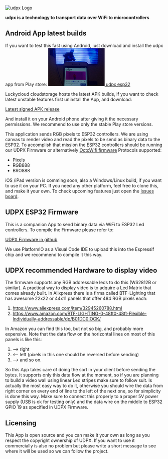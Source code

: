 ![udpx Logo](http://udpx.fasani.de/udpx-logo.png)

**udpx is a technology to transport data over WiFi to microcontrollers**

## Android App latest builds

If you want to test this fast using Android, just download and install the udpx app from Play store:
<a href="https://play.google.com/store/apps/details?id=io.cordova.udpx" />
<img src="https://github.com/martinberlin/udpx/raw/master/examples/udpx-app-180x120.jpg" />
[udpx esp32](https://play.google.com/store/apps/details?id=io.cordova.udpx)


Luckycloud cloudstorage hosts the latest APK builds, if you want to check latest unstable features first uninstall the App, and download:

[Latest signed APK release](https://storage.luckycloud.de/d/0c007c42956746c186a1/?p=/android/releases&mode=list)

And install it on your Android phone after giving it the necessary permissions. We recommend to use only the stable Play store versions.

This application sends RGB pixels to ESP32 controllers. We are using canvas to render video and read the pixels to be send as binary data to the ESP32.
To accomplish that mission the ESP32 controllers should be running our UDPX Firmware or alternatively [OctoWifi firmware](https://github.com/spectrenoir06/OctoWifi-LEDs-Controller)
Protocols supported:

   * Pixels
   * RGB888
   * BRO888

iOS /iPad version is comming soon, also a Windows/Linux build, if you want to use it on your PC.
If you need any other platform, feel free to clone this, and make it your own. To check upcoming features just open the [Issues board](https://github.com/martinberlin/udpx-app/issues).

## UDPX ESP32 Firmware

This is a companion App to send binary data via WiFi to ESP32 Led controllers. To compile the Firmware please refer to:

[UDPX Firmware in github](https://github.com/martinberlin/udpx/tree/develop)

We use PlatformIO as a Visual Code IDE to upload this into the Espressif chip and we recommend to compile it this way.

## UDPX recommended Hardware to display video

The firmware supports any RGB addressable leds to do this (WS2812B or similar). A practical way to display video is to adquire a Led Matrix that comes already built.
In Alixpress there is a firma called BTF-Lighting that has awesome 22x22 or 44x11 panels that offer 484 RGB pixels each:

1. https://www.aliexpress.com/item/32945260788.html
2. https://www.amazon.com/BTF-LIGHTING-0-48ft0-48ft-Flexible-Individually-addressable/dp/B01DC0IOCK/

In Amazon you can find this too, but not so big, and probably more expensive. Note that the data flow on the horizontal lines on most of this panels is like this:

1. --> right
2. <-- left (pixels in this one should be reversed before sending)
3. --> and so on.

So this App takes care of doing the sort in your client before sending the bytes. It supports only this data flow at the moment, so if you are planning to build a video wall using linear Led stripes make sure to follow suit.
Is actually the most easy way to do it, otherwise you should wire the data from right corner on every end of line to the left of the next one, so for simplicity is done this way.
Make sure to connect this properly to a proper 5V power supply (USB is ok for testing only) and the data wire on the middle to ESP32 GPIO 19 as specified in UDPX Firmware.

## Licensing

This App is open source and you can make it your own as long as you respect the copyright ownership of UDPX.
If you want to use it commercially is also no problem but please write a short message to see where it will be used so we can follow the project.